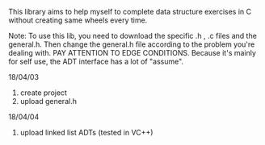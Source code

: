 This library aims to help myself to complete data structure exercises in C without creating same wheels every time.

Note: To use this lib, you need to download the specific .h , .c files and the general.h. Then change the general.h file according to the problem you're dealing with. PAY ATTENTION TO EDGE CONDITIONS. Because it's mainly for self use, the ADT interface has a lot of "assume".

18/04/03  
1. create project
2. upload general.h

18/04/04
1. upload linked list ADTs (tested in VC++)

